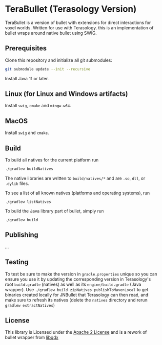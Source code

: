 # TeraBullet (Terasology Version)

TeraBullet is a version of bullet with extensions for direct interactions for voxel worlds. Written for use with Terasology. this is an implementation of bullet wraps around native bullet using SWIG.

## Prerequisites

Clone this repository and initialize all git submodules:

```sh
git submodule update --init --recursive
```

Install Java 11 or later.

## Linux (for Linux and Windows artifacts)

Install `swig`, `cmake` and `mingw-w64`.

## MacOS

Install `swig` and `cmake`.

## Build

To build all natives for the current platform run

```sh
./gradlew buildNatives
```

The native libraries are written to `build/natives/*` and are `.so`, `dll`, or `.dylib` files.

To see a list of all known natives (platforms and operating systems), run

```
./gradlew listNatives
```

To build the Java library part of bullet, simply run 

```
./gradlew build
```

## Publishing

...

## Testing

To test be sure to make the version in `gradle.properties` unique so you can ensure you use it by updating the corresponding version in Terasology's root `build.gradle` (natives) as well as its `engine/build.gradle` (Java wrapper). Use `./gradlew build zipNatives publishToMavenLocal` to get binaries created locally for JNBullet that Terasology can then read, and make sure to refresh its natives (delete the `natives` directory and rerun `gradlew extractNatives`)

## License

This library is Licensed under the [Apache 2 License](http://www.apache.org/licenses/LICENSE-2.0.html) and is a rework of bullet wrapper
from [libgdx](https://github.com/libgdx/libgdx)
